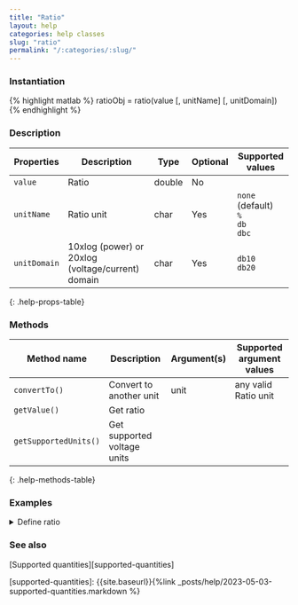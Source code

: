 ```yaml
---
title: "Ratio"
layout: help
categories: help classes
slug: "ratio"
permalink: "/:categories/:slug/"
---
```


### Instantiation

{% highlight matlab %}
ratioObj = ratio(value [, unitName] [, unitDomain])
{% endhighlight %}


### Description

| Properties   | Description                     | Type    | Optional | Supported values
| ------------ | ------------------------------- | ------- | -------- | ----------------
| `value`      | Ratio                           | double  | No       |         
| `unitName`   | Ratio unit                      | char    | Yes      | `none` (default) <br/> `%` <br/> `db` <br/> `dbc`
| `unitDomain` | 10xlog (power) or 20xlog (voltage/current) domain | char    | Yes      | `db10` <br/> `db20`           
{: .help-props-table}


### Methods

| Method name           | Description                 | Argument(s) | Supported argument values
| --------------------- | --------------------------- | ----------- | -------------------------
| `convertTo()`         | Convert to another unit     | unit        | any valid Ratio unit
| `getValue()`          | Get ratio                   |             |    
| `getSupportedUnits()` | Get supported voltage units |             |
{: .help-methods-table}


### Examples

<details class="collapsible" markdown="1"><summary>Define ratio</summary>

Define a ratio of one-half

{% highlight matlab %}
r = Ratio(0.5);
r.getValue
{% endhighlight %}

<div class="language-matlab matlab-printout">  
ans =

    0.5000
</div>

Since `unitDomain = 'db10'` by default, `r` is a ratio of powers. Converting it to decibel scale is expected to give about -3dB

{% highlight matlab %}
r.convertTo('db').getValue
{% endhighlight %}

<div class="language-matlab matlab-printout">  
ans =

   -3.0103
</div>

Alternatively, if `r` is converted to a ratio of voltages, the result is expected to be about -6dB

{% highlight matlab %}
r.convertTo('db','db20').getValue
{% endhighlight %}

<div class="language-matlab matlab-printout">  
ans =

   -6.0206
</div>

</details>


### See also

[Supported quantities][supported-quantities]   

[supported-quantities]: {{site.baseurl}}{%link _posts/help/2023-05-03-supported-quantities.markdown %}   

